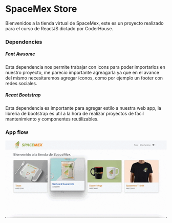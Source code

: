 # SpaceMex Store

Bienvenidos a la tienda virtual de SpaceMex, este es un proyecto realizado para el curso de ReactJS dictado por CoderHouse.

### Dependencies

##### Font Awsome

Esta dependencia nos permite trabajar con icons para poder importarlos en nuestro proyecto, me parecio importante agreagarla ya que en el avance del mismo necesitaremos agregar iconos, como por ejemplo un footer con redes sociales.

##### React Bootstrap

Esta dependencia es importante para agregar estilo a nuestra web app, la libreria de bootstrap es util a la hora de realizar proyectos de facil mantenimiento y componentes reutilizables.

### App flow

![VideoGif](public/appFlow.gif)
